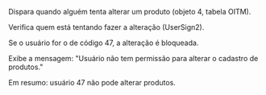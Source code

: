 Dispara quando alguém tenta alterar um produto (objeto 4, tabela OITM).

Verifica quem está tentando fazer a alteração (UserSign2).

Se o usuário for o de código 47, a alteração é bloqueada.

Exibe a mensagem: "Usuário não tem permissão para alterar o cadastro de produtos."

Em resumo: usuário 47 não pode alterar produtos.
